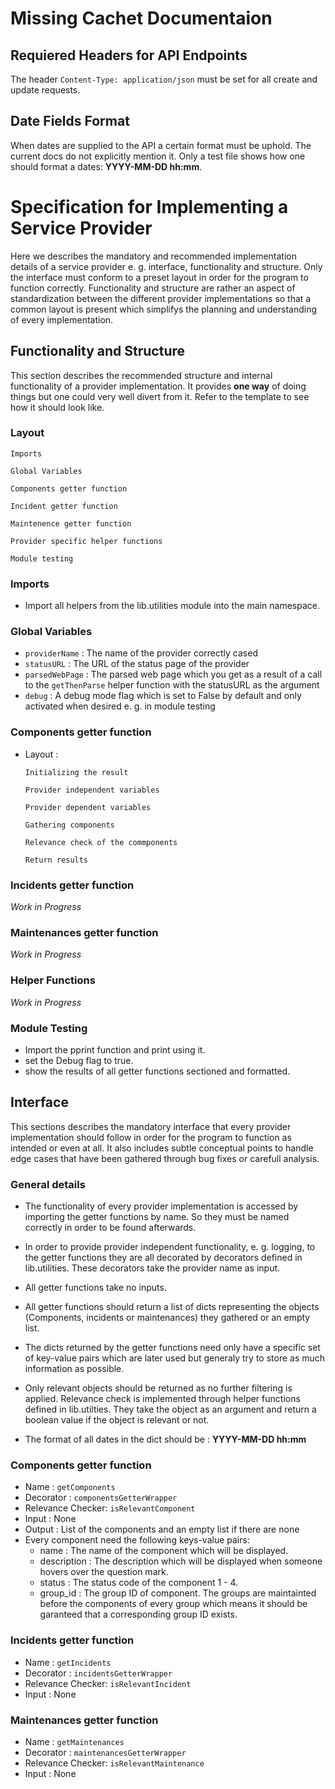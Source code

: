 # Missing Cachet Documentaion

## Requiered Headers for API Endpoints
The header `Content-Type: application/json` must be set for all create and update requests.

## Date Fields Format
When dates are supplied to the API a certain format must be uphold. The current docs do not explicitly mention it. Only a test file shows how one should format a dates: **YYYY-MM-DD hh:mm**.


# Specification for Implementing a Service Provider

Here we describes the mandatory and recommended implementation details of a service provider e. g. interface, functionality and structure. Only the interface must conform to a preset layout in order for the program to function correctly. Functionality and structure are rather an aspect of standardization between the different provider implementations so that a common layout is present which simplifys the planning and understanding of every implementation.


## Functionality and Structure

This section describes the recommended structure and internal functionality of a provider implementation. It provides **one way** of doing things but one could very well divert from it. Refer to the template to see how it should look like.

### Layout
```
Imports

Global Variables

Components getter function

Incident getter function

Maintenence getter function

Provider specific helper functions

Module testing
```

### Imports
+ Import all helpers from the lib.utilities module into the main namespace.

### Global Variables
+ `providerName` : The name of the provider correctly cased
+ `statusURL` : The URL of the status page of the provider
+ `parsedWebPage` : The parsed web page which you get as a result of a call to the `getThenParse` helper function with the statusURL as the argument
+ `debug` : A debug mode flag which is set to False by default and only activated when desired e. g. in module testing

### Components getter function
+ Layout :
  ```
  Initializing the result

  Provider independent variables

  Provider dependent variables

  Gathering components

  Relevance check of the commponents

  Return results

  ```

### Incidents getter function
*Work in Progress*

### Maintenances getter function
*Work in Progress*

### Helper Functions
*Work in Progress*

### Module Testing
+ Import the pprint function and print using it.
+ set the Debug flag to true.
+ show the results of all getter functions sectioned and formatted.


## Interface

This sections describes the mandatory interface that every provider implementation should follow in order for the program to function as intended or even at all. It also includes subtle conceptual points to handle edge cases that have been gathered through bug fixes or carefull analysis.

### General details

+ The functionality of every provider implementation is accessed by importing the getter functions by name. So they must be named correctly in order to be found afterwards.

+ In order to provide provider independent functionality, e. g. logging, to the getter functions they are all decorated by decorators defined in lib.utilities. These decorators take the provider name as input.

+ All getter functions take no inputs.

+ All getter functions should return a list of dicts representing the objects (Components, incidents or maintenances) they gathered or an empty list.

+ The dicts returned by the getter functions need only have a specific set of key-value pairs which are later used but generaly try to store as much information as possible.

+ Only relevant objects should be returned as no further filtering is applied. Relevance check is implemented through helper functions defined in lib.utilties. They take the object as an argument and return a boolean value if the object is relevant or not.

+ The format of all dates in the dict should be : **YYYY-MM-DD hh:mm**

### Components getter function
+ Name : `getComponents`
+ Decorator : `componentsGetterWrapper`
+ Relevance Checker: `isRelevantComponent`
+ Input : None
+ Output : List of the components and an empty list if there are none
+ Every component need the following keys-value pairs:
  + name : The name of the component which will be displayed.
  + description : The description which will be displayed when someone hovers over the question mark.
  + status : The status code of the component 1 - 4.
  + group_id : The group ID of component.
    The groups are maintainted before the components of every group which means it should be garanteed that a corresponding group ID exists.

### Incidents getter function
+ Name : `getIncidents`
+ Decorator : `incidentsGetterWrapper`
+ Relevance Checker: `isRelevantIncident`
+ Input : None


### Maintenances getter function
+ Name : `getMaintenances`
+ Decorator : `maintenancesGetterWrapper`
+ Relevance Checker: `isRelevantMaintenance`
+ Input : None
